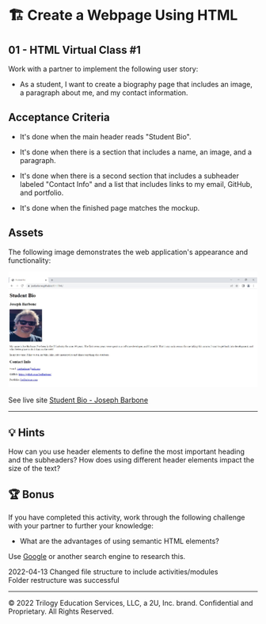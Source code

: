 # 🏗️ Create a Webpage Using HTML
## 01 - HTML Virtual Class #1

Work with a partner to implement the following user story:

* As a student, I want to create a biography page that includes an image, a paragraph about me, and my contact information.

## Acceptance Criteria

* It's done when the main header reads "Student Bio".

* It's done when there is a section that includes a name, an image, and a paragraph.

* It's done when there is a second section that includes a subheader labeled "Contact Info" and a list that includes links to my email, GitHub, and portfolio.

* It's done when the finished page matches the mockup.

## Assets

The following image demonstrates the web application's appearance and functionality:

![Webpage titled "Student Bio" features "Your Name" heading, a spot for an image and bio, and a "Contact Info" section.](assets/images/screenshot.jpg)

See live site [Student Bio - Joseph Barbone](https://joebarbone.github.io/01-HTML/)

---

## 💡 Hints

How can you use header elements to define the most important heading and the subheaders? How does using different header elements impact the size of the text?

## 🏆 Bonus

If you have completed this activity, work through the following challenge with your partner to further your knowledge:

* What are the advantages of using semantic HTML elements?

Use [Google](https://www.google.com) or another search engine to research this.

2022-04-13 Changed file structure to include activities/modules  
Folder restructure was successful

---
© 2022 Trilogy Education Services, LLC, a 2U, Inc. brand. Confidential and Proprietary. All Rights Reserved.
